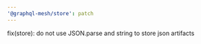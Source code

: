 ```yaml
---
'@graphql-mesh/store': patch
---
```


fix(store): do not use JSON.parse and string to store json artifacts
